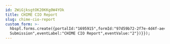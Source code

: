 ```yaml
---
id: 2WiGjksgtOK20KKg0W4YOk
title: CHIME CIO Report
slug: chime-cio-report
custom_form: >-
  hbspt.forms.create({portalId:"1695915",formId:"97d59b72-2f7e-4d4f-ae4e-48dc41ca1d3a",css:"",onFormSubmit:function(e){window.dataLayer=window.dataLayer||[],window.dataLayer.push({event:"GAEvent",eventCategory:"Innovation",eventAction:"Form
  Submission",eventLabel:"CHIME CIO Report",eventValue:"2"})}});
---
```


  